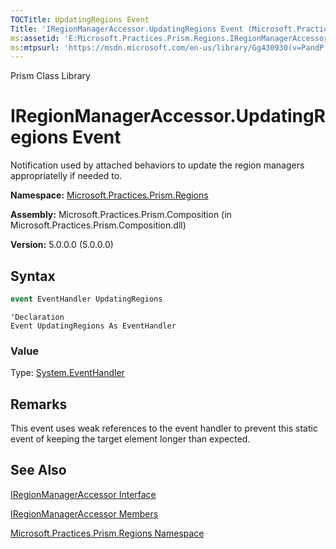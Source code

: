```yaml
---
TOCTitle: UpdatingRegions Event
Title: 'IRegionManagerAccessor.UpdatingRegions Event (Microsoft.Practices.Prism.Regions)'
ms:assetid: 'E:Microsoft.Practices.Prism.Regions.IRegionManagerAccessor.UpdatingRegions'
ms:mtpsurl: 'https://msdn.microsoft.com/en-us/library/Gg430930(v=PandP.50)'
---
```


Prism Class Library

# IRegionManagerAccessor.UpdatingRegions Event

Notification used by attached behaviors to update the region managers appropriatelly if needed to.

**Namespace:** [Microsoft.Practices.Prism.Regions](https://msdn.microsoft.com/en-us/library/microsoft.practices.prism.regions(v=pandp.50))

**Assembly:** Microsoft.Practices.Prism.Composition (in Microsoft.Practices.Prism.Composition.dll)

**Version:** 5.0.0.0 (5.0.0.0)

## Syntax

```C#
event EventHandler UpdatingRegions
```

```VB
'Declaration
Event UpdatingRegions As EventHandler
```

### Value

Type: [System.EventHandler](http://msdn.microsoft.com/en-us/library/xhb70ccc)

## Remarks

<span id="remarksToggle"></span>This event uses weak references to the event handler to prevent this static event of keeping the target element longer than expected.

## See Also


[IRegionManagerAccessor Interface](https://msdn.microsoft.com/en-us/library/microsoft.practices.prism.regions.iregionmanageraccessor(v=pandp.50))

[IRegionManagerAccessor Members](https://msdn.microsoft.com/en-us/library/microsoft.practices.prism.regions.iregionmanageraccessor_members(v=pandp.50))

[Microsoft.Practices.Prism.Regions Namespace](https://msdn.microsoft.com/en-us/library/microsoft.practices.prism.regions(v=pandp.50))
